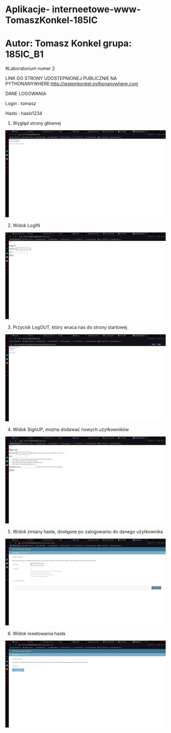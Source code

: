# Aplikacje- interneetowe-www-TomaszKonkel-185IC
# Autor: Tomasz Konkel grupa: 185IC_B1

#Laboratorium numer 2

LINK DO STRONY UDOSTEPNIONEJ PUBLICZNIE NA PYTHONANYWHERE:http://jestemkonkel.pythonanywhere.com

DANE LOGOWANIA

Login : tomasz

Hasło : haslo1234


1. Wygląd strony głównej

![alt text](https://github.com/TomaszKonkel/aplikacje-internetowe-TomaszKonkel-185ic/blob/master/Labki2/Zdjecia/1.1.PNG)	

2. Widok LogIN

![alt text](https://github.com/TomaszKonkel/aplikacje-internetowe-TomaszKonkel-185ic/blob/master/labki2/Zdjecia/1.PNG)	

3. Przycisk LogOUT, który wraca nas do strony startowej

![alt text](https://github.com/TomaszKonkel/aplikacje-internetowe-TomaszKonkel-185ic/blob/master/labki2/Zdjecia/2.PNG)	

4. Widok SignUP, można dodawać nowych użytkowników

![alt text](https://github.com/TomaszKonkel/aplikacje-internetowe-TomaszKonkel-185ic/blob/master/labki2/Zdjecia/3.PNG)	

5. Widok zmiany hasła, dostępne po zalogowaniu do danego użytkownika

![alt text](https://github.com/TomaszKonkel/aplikacje-internetowe-TomaszKonkel-185ic/blob/master/labki2/Zdjecia/4.PNG)	

6. Widok resetowania hasła

![alt text](https://github.com/TomaszKonkel/aplikacje-internetowe-TomaszKonkel-185ic/blob/master/labki2/Zdjecia/5.PNG)	


					
